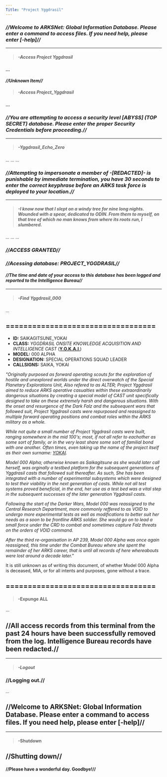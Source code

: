 ```yaml
---
Title: "Project Yggdrasil"
---
```


### *//Welcome to ARKSNet: Global Information Database. Please enter a command to access files. If you need help, please enter [-help]//*

------
> ##### -Access Project Yggdrasil
#### *...*
#### *//Unknown Item//*

> ##### -Access Project_Yggdrasil

#### *...*
### *//You are attempting to access a security level [ABYSS] (TOP SECRET) database. Please enter the proper Security Credentials before proceeding.//*

-----

> ##### -Yggdrasil_Echo_Zero

*...*
*...*
*...*

### *//Attempting to impersonate a member of -[REDACTED]- is punishable by immediate termination, you have 30 seconds to enter the correct keyphrase before an ARKS task force is deployed to your location.//*

----

> ##### -I know now that I slept on a windy tree for nine long nights. Wounded with a spear, dedicated to ODIN. From them to myself, on that tree of which no man knows from where its roots run, I slumbered.


*...*
*...*
*...*

### *//ACCESS GRANTED//*
### *//Acessing database: PROJECT_YGGDRASIL//*

#### *//The time and date of your access to this database has been logged and reported to the Intelligence Bureau//*

----

> ##### -Find Yggdrasil_000

*...*

## ==================================

- **ID:** SAIKAGITSUNE_YOKAI
- **CLASS:** *YGGDRASIL ONSITE KNOWLEDGE ACQUISITION AND INTELLIGENCE CAST* ([**Y.O.K.A.I**.](SubIndexes/Characters/Yokai.md))
- **MODEL:** 000 ALPHA
- **DESIGNATION:** SPECIAL OPERATIONS SQUAD LEADER
- **CALLSIGNS:** SAIKA, YOKAI

*"Originally purposed as forward operating scouts for the exploration of hostile and unexplored worlds under the direct overwatch of the Special Planetary Explorations Unit, Also refered to as ALTER; Project Yggdrasil aimed to reduce ARKS operative casualties within these extraordinarily dangerous situations by creating a special model of CAST unit specifically designed to take on these extremely harsh and dangerous situations. With the onset and resurgence of the Dark Falz and the subsequent wars that followed suit, Project Yggdrasil casts were repurposed and reassigned to multiple forward operating positions and combat roles within the ARKS military as a whole.*

*While not quite a small number of Project Yggdrasil casts were built, ranging somewhere in the mid 100's; most, if not all refer to eachother as some sort of family, or in the very least share some sort of familial bond with one another. Often times, even taking up the name of the project itself as their own surname: [YOKAI](SubIndexes/Characters/Yokai.md).*

*Model 000 Alpha; otherwise known as Saikagitsune as she would later call herself, was orginally a testbed platform for the subsequent generations of Yggdrasil casts that followed suit thereafter. As such, She has been integrated with a number of experimental subsystems which were designed to test their viability in the next generation of casts. While not all test systems proved beneficial, in the end, her use as a test bed was a vital step in the subsequent successes of the later generation Yggdrasil casts.*

*Following the start of the Darker Wars, Model 000 was reassigned to the Central Research Department, more commonly reffered to as VOID to undergo more experimental tests as well as modifications to better suit her needs as a soon to be frontline ARKS soldier. She would go on to lead a small force under the CRD to combat and sometimes capture Falz threats on the orders of VOID command.*

*After the third re-organisation in AP 239, Model 000 Alpha was once again reassigned, this time under the Combat Bureau where she spent the remainder of her ARKS career, that is until all records of here whereabouts were lost around a decade later."*

It is still unknown as of writing this document, of whether Model 000 Alpha is deceased, MIA, or for all intents and purposes, gone without a trace.

## ==================================

> #### -Expunge ALL
...

## //All access records from this terminal from the past 24 hours have been successfully removed from the log. Intelligence Bureau records have been redacted.//

----

> ##### -Logout

### //Logging out.//

*...*

## //Welcome to ARKSNet: Global Information Database. Please enter a command to access files. If you need help, please enter [-help]//

----

> #### -Shutdown

## //Shutting down//

#### //Please have a wonderful day. Goodbye!//

